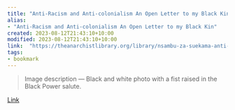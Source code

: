 ```yaml
---
title: "Anti-Racism and Anti-colonialism An Open Letter to my Black Kin"
alias:
- "Anti-Racism and Anti-colonialism An Open Letter to my Black Kin"
created: 2023-08-12T21:43:10+10:00
modified: 2023-08-12T21:43:10+10:00
link:  "https://theanarchistlibrary.org/library/nsambu-za-suekama-anti-racism-and-anti-colonialism"
tags:
- bookmark
---
```


> Image description — Black and white photo with a fist raised in the Black Power salute.

[Link](https://theanarchistlibrary.org/library/nsambu-za-suekama-anti-racism-and-anti-colonialism)